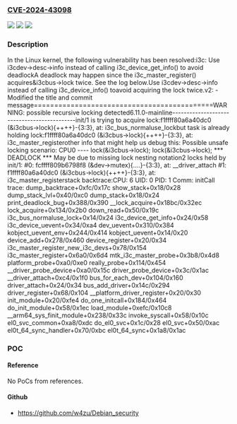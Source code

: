 ### [CVE-2024-43098](https://cve.mitre.org/cgi-bin/cvename.cgi?name=CVE-2024-43098)
![](https://img.shields.io/static/v1?label=Product&message=Linux&color=blue)
![](https://img.shields.io/static/v1?label=Version&message=1da177e4c3f41524e886b7f1b8a0c1fc7321cac2%3C%209a2173660ee53d5699744f02e6ab7bf89fcd0b1a%20&color=brighgreen)
![](https://img.shields.io/static/v1?label=Vulnerability&message=n%2Fa&color=brighgreen)

### Description

In the Linux kernel, the following vulnerability has been resolved:i3c: Use i3cdev->desc->info instead of calling i3c_device_get_info() to avoid deadlockA deadlock may happen since the i3c_master_register() acquires&i3cbus->lock twice. See the log below.Use i3cdev->desc->info instead of calling i3c_device_info() toavoid acquiring the lock twice.v2:  - Modified the title and commit message============================================WARNING: possible recursive locking detected6.11.0-mainline--------------------------------------------init/1 is trying to acquire lock:f1ffff80a6a40dc0 (&i3cbus->lock){++++}-{3:3}, at: i3c_bus_normaluse_lockbut task is already holding lock:f1ffff80a6a40dc0 (&i3cbus->lock){++++}-{3:3}, at: i3c_master_registerother info that might help us debug this: Possible unsafe locking scenario:       CPU0       ----  lock(&i3cbus->lock);  lock(&i3cbus->lock); *** DEADLOCK *** May be due to missing lock nesting notation2 locks held by init/1: #0: fcffff809b6798f8 (&dev->mutex){....}-{3:3}, at: __driver_attach #1: f1ffff80a6a40dc0 (&i3cbus->lock){++++}-{3:3}, at: i3c_master_registerstack backtrace:CPU: 6 UID: 0 PID: 1 Comm: initCall trace: dump_backtrace+0xfc/0x17c show_stack+0x18/0x28 dump_stack_lvl+0x40/0xc0 dump_stack+0x18/0x24 print_deadlock_bug+0x388/0x390 __lock_acquire+0x18bc/0x32ec lock_acquire+0x134/0x2b0 down_read+0x50/0x19c i3c_bus_normaluse_lock+0x14/0x24 i3c_device_get_info+0x24/0x58 i3c_device_uevent+0x34/0xa4 dev_uevent+0x310/0x384 kobject_uevent_env+0x244/0x414 kobject_uevent+0x14/0x20 device_add+0x278/0x460 device_register+0x20/0x34 i3c_master_register_new_i3c_devs+0x78/0x154 i3c_master_register+0x6a0/0x6d4 mtk_i3c_master_probe+0x3b8/0x4d8 platform_probe+0xa0/0xe0 really_probe+0x114/0x454 __driver_probe_device+0xa0/0x15c driver_probe_device+0x3c/0x1ac __driver_attach+0xc4/0x1f0 bus_for_each_dev+0x104/0x160 driver_attach+0x24/0x34 bus_add_driver+0x14c/0x294 driver_register+0x68/0x104 __platform_driver_register+0x20/0x30 init_module+0x20/0xfe4 do_one_initcall+0x184/0x464 do_init_module+0x58/0x1ec load_module+0xefc/0x10c8 __arm64_sys_finit_module+0x238/0x33c invoke_syscall+0x58/0x10c el0_svc_common+0xa8/0xdc do_el0_svc+0x1c/0x28 el0_svc+0x50/0xac el0t_64_sync_handler+0x70/0xbc el0t_64_sync+0x1a8/0x1ac

### POC

#### Reference
No PoCs from references.

#### Github
- https://github.com/w4zu/Debian_security

